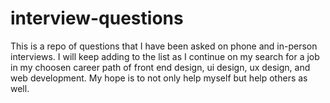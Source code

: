 # interview-questions

This is a repo of questions that I have been asked on phone and in-person interviews. I will keep adding to the list as I continue on my search for a job in my choosen career path of front end design, ui design, ux design, and web development. My hope is to not only help myself but help others as well. 